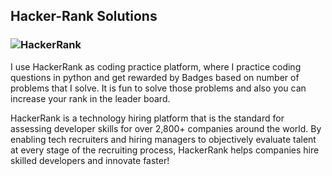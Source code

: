 ## Hacker-Rank Solutions
### ![HackerRank](https://www.hackerrank.com/)
I use HackerRank as coding practice platform, where I practice coding questions in python and get rewarded by Badges based on number of problems that I solve. It is fun to solve those problems and also you can increase your rank in the leader board.

HackerRank is a technology hiring platform that is the standard for assessing developer skills for over 2,800+ companies around the world. By enabling tech recruiters and hiring managers to objectively evaluate talent at every stage of the recruiting process, HackerRank helps companies hire skilled developers and innovate faster!
